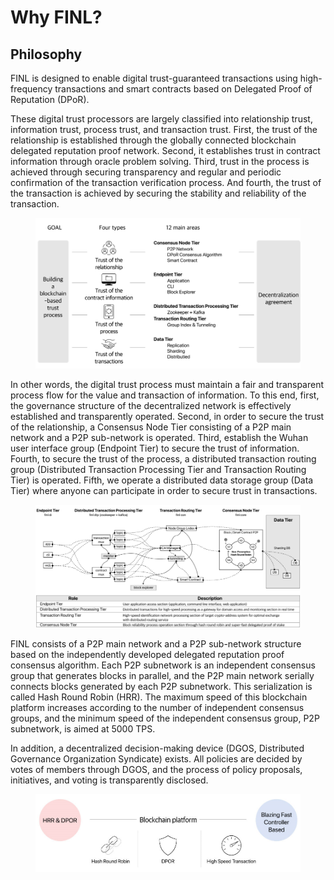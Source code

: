# Why FINL?

## Philosophy

FINL is designed to enable digital trust-guaranteed transactions using high-frequency transactions and smart contracts based on Delegated Proof of Reputation (DPoR).

These digital trust processors are largely classified into relationship trust, information trust, process trust, and transaction trust. First, the trust of the relationship is established through the globally connected blockchain delegated reputation proof network. Second, it establishes trust in contract information through oracle problem solving. Third, trust in the process is achieved through securing transparency and regular and periodic confirmation of the transaction verification process. And fourth, the trust of the transaction is achieved by securing the stability and reliability of the transaction.

<figure><img src="../.gitbook/assets/image (1) (1).png" alt=""><figcaption></figcaption></figure>

In other words, the digital trust process must maintain a fair and transparent process flow for the value and transaction of information. To this end, first, the governance structure of the decentralized network is effectively established and transparently operated. Second, in order to secure the trust of the relationship, a Consensus Node Tier consisting of a P2P main network and a P2P sub-network is operated. Third, establish the Wuhan user interface group (Endpoint Tier) to secure the trust of information. Fourth, to secure the trust of the process, a distributed transaction routing group (Distributed Transaction Processing Tier and Transaction Routing Tier) is operated. Fifth, we operate a distributed data storage group (Data Tier) where anyone can participate in order to secure trust in transactions.

<figure><img src="../.gitbook/assets/image.png" alt=""><figcaption></figcaption></figure>

FINL consists of a P2P main network and a P2P sub-network structure based on the independently developed delegated reputation proof consensus algorithm. Each P2P subnetwork is an independent consensus group that generates blocks in parallel, and the P2P main network serially connects blocks generated by each P2P subnetwork. This serialization is called Hash Round Robin (HRR). The maximum speed of this blockchain platform increases according to the number of independent consensus groups, and the minimum speed of the independent consensus group, P2P subnetwork, is aimed at 5000 TPS.

&#x20;In addition, a decentralized decision-making device (DGOS, Distributed Governance Organization Syndicate) exists. All policies are decided by votes of members through DGOS, and the process of policy proposals, initiatives, and voting is transparently disclosed.

<figure><img src="../.gitbook/assets/image (1).png" alt=""><figcaption></figcaption></figure>

##

